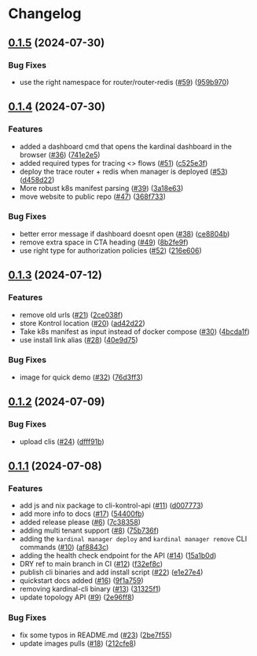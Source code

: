 # Changelog

## [0.1.5](https://github.com/kurtosis-tech/kardinal/compare/0.1.4...0.1.5) (2024-07-30)


### Bug Fixes

* use the right namespace for router/router-redis ([#59](https://github.com/kurtosis-tech/kardinal/issues/59)) ([959b970](https://github.com/kurtosis-tech/kardinal/commit/959b970046b790ce4bb1f9084a882c7c595596d9))

## [0.1.4](https://github.com/kurtosis-tech/kardinal/compare/0.1.3...0.1.4) (2024-07-30)


### Features

* added a dashboard cmd that opens the kardinal dashboard in the browser ([#36](https://github.com/kurtosis-tech/kardinal/issues/36)) ([741e2e5](https://github.com/kurtosis-tech/kardinal/commit/741e2e54f1a5676f58d0e1abb054fa7235fd3b64))
* added required types for tracing &lt;&gt; flows ([#51](https://github.com/kurtosis-tech/kardinal/issues/51)) ([c525e3f](https://github.com/kurtosis-tech/kardinal/commit/c525e3f01b1946db33e3c3fc07357d2170bf4901))
* deploy the trace router + redis when manager is deployed ([#53](https://github.com/kurtosis-tech/kardinal/issues/53)) ([d458d22](https://github.com/kurtosis-tech/kardinal/commit/d458d221681cd5ffbf9155f9b52e5d76dfba696d))
* More robust k8s manifest parsing ([#39](https://github.com/kurtosis-tech/kardinal/issues/39)) ([3a18e63](https://github.com/kurtosis-tech/kardinal/commit/3a18e631350c05fb2820d69bf525ea11cb8e3df1))
* move website to public repo ([#47](https://github.com/kurtosis-tech/kardinal/issues/47)) ([368f733](https://github.com/kurtosis-tech/kardinal/commit/368f73396604bc4a6aa0c68224418d53eb047f20))


### Bug Fixes

* better error message if dashboard doesnt open ([#38](https://github.com/kurtosis-tech/kardinal/issues/38)) ([ce8804b](https://github.com/kurtosis-tech/kardinal/commit/ce8804b25294e830a900c0d0f905dd262d08ad22))
* remove extra space in CTA heading ([#49](https://github.com/kurtosis-tech/kardinal/issues/49)) ([8b2fe9f](https://github.com/kurtosis-tech/kardinal/commit/8b2fe9fa7fca3f60a069b73e1b8d38b0c340df55))
* use right type for authorization policies ([#52](https://github.com/kurtosis-tech/kardinal/issues/52)) ([216e606](https://github.com/kurtosis-tech/kardinal/commit/216e60670e4d5eaa0a878067b70491177bd3bade))

## [0.1.3](https://github.com/kurtosis-tech/kardinal/compare/0.1.2...0.1.3) (2024-07-12)


### Features

* remove old urls ([#21](https://github.com/kurtosis-tech/kardinal/issues/21)) ([2ce038f](https://github.com/kurtosis-tech/kardinal/commit/2ce038f8e7fb16979998d88c84d871b76596197b))
* store Kontrol location ([#20](https://github.com/kurtosis-tech/kardinal/issues/20)) ([ad42d22](https://github.com/kurtosis-tech/kardinal/commit/ad42d22ef6b8c1332b9b0447f77b0af248b0948e))
* Take k8s manifest as input instead of docker compose ([#30](https://github.com/kurtosis-tech/kardinal/issues/30)) ([4bcda1f](https://github.com/kurtosis-tech/kardinal/commit/4bcda1fd70349664cfcd552bb6b4c924cd0ec601))
* use install link alias ([#28](https://github.com/kurtosis-tech/kardinal/issues/28)) ([40e9d75](https://github.com/kurtosis-tech/kardinal/commit/40e9d75a93f0309a6c89611818856d62f9f7ec71))


### Bug Fixes

* image for quick demo ([#32](https://github.com/kurtosis-tech/kardinal/issues/32)) ([76d3ff3](https://github.com/kurtosis-tech/kardinal/commit/76d3ff3a3178346ce5e25fd55d449032adfcd4bb))

## [0.1.2](https://github.com/kurtosis-tech/kardinal/compare/0.1.1...0.1.2) (2024-07-09)


### Bug Fixes

* upload clis ([#24](https://github.com/kurtosis-tech/kardinal/issues/24)) ([dfff91b](https://github.com/kurtosis-tech/kardinal/commit/dfff91b67770dcb99b456158188a6b62a7cc39d2))

## [0.1.1](https://github.com/kurtosis-tech/kardinal/compare/v0.1.0...0.1.1) (2024-07-08)


### Features

* add js and nix package to cli-kontrol-api ([#11](https://github.com/kurtosis-tech/kardinal/issues/11)) ([d007773](https://github.com/kurtosis-tech/kardinal/commit/d0077735972bccdc40e48cd1b03a9d7122429d73))
* add more info to docs ([#17](https://github.com/kurtosis-tech/kardinal/issues/17)) ([54400fb](https://github.com/kurtosis-tech/kardinal/commit/54400fb9d65ad9edb01b2e76edb6ef3680b79a29))
* added release please ([#6](https://github.com/kurtosis-tech/kardinal/issues/6)) ([7c38358](https://github.com/kurtosis-tech/kardinal/commit/7c3835830b2616bffb5bbe5a64166154a5953314))
* adding multi tenant support ([#8](https://github.com/kurtosis-tech/kardinal/issues/8)) ([75b736f](https://github.com/kurtosis-tech/kardinal/commit/75b736fe24adce93b5fff7ee7eef9f7f5ead461c))
* adding the `kardinal manager deploy` and `kardinal manager remove` CLI commands ([#10](https://github.com/kurtosis-tech/kardinal/issues/10)) ([af8843c](https://github.com/kurtosis-tech/kardinal/commit/af8843cc3f08f8151741465b1e678b6ec76e80f6))
* adding the health check endpoint for the API ([#14](https://github.com/kurtosis-tech/kardinal/issues/14)) ([15a1b0d](https://github.com/kurtosis-tech/kardinal/commit/15a1b0d2bfb89c01e960657f7209cd1abf59b6c1))
* DRY ref to main branch in CI ([#12](https://github.com/kurtosis-tech/kardinal/issues/12)) ([f32ef8c](https://github.com/kurtosis-tech/kardinal/commit/f32ef8c3d04d24f2aeacec41d89bf627d9221c89))
* publish cli binaries and add install script ([#22](https://github.com/kurtosis-tech/kardinal/issues/22)) ([e1e27e4](https://github.com/kurtosis-tech/kardinal/commit/e1e27e4d0511ac613f66fb71b84cd135cf55e4c5))
* quickstart docs added ([#16](https://github.com/kurtosis-tech/kardinal/issues/16)) ([9f1a759](https://github.com/kurtosis-tech/kardinal/commit/9f1a759a7f1d50778f0a5ee6f17c843566f18356))
* removing kardinal-cli binary ([#13](https://github.com/kurtosis-tech/kardinal/issues/13)) ([31325f1](https://github.com/kurtosis-tech/kardinal/commit/31325f144d60802968572b71e8e997eecd391c52))
* update topology API  ([#9](https://github.com/kurtosis-tech/kardinal/issues/9)) ([2e96ff8](https://github.com/kurtosis-tech/kardinal/commit/2e96ff810e4a05ef1e7eb0ed52f6cff07c6fde4a))


### Bug Fixes

* fix some typos in README.md ([#23](https://github.com/kurtosis-tech/kardinal/issues/23)) ([2be7f55](https://github.com/kurtosis-tech/kardinal/commit/2be7f5544559148448daef072b9b39cf3c3ba403))
* update images pulls ([#18](https://github.com/kurtosis-tech/kardinal/issues/18)) ([212cfe8](https://github.com/kurtosis-tech/kardinal/commit/212cfe810f9c4bc21a25f9ac19751768cf6fcda4))
